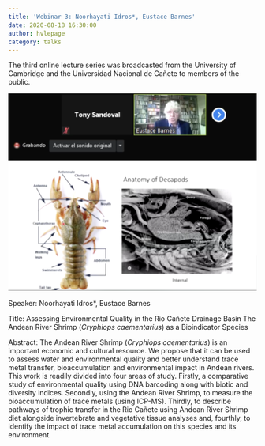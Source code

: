 ```yaml
---
title: 'Webinar 3: Noorhayati Idros*, Eustace Barnes'
date: 2020-08-18 16:30:00 
author: hvlepage
category: talks
---
```


The third online lecture series was broadcasted from the University of Cambridge and the Universidad Nacional de Cañete to members of the public. 

![Online Webinar](/assets/posts/20200818-webinar.png)


Speaker: Noorhayati Idros*, Eustace Barnes

Title: Assessing Environmental Quality in the Rio Cañete Drainage Basin
The Andean River Shrimp (*Cryphiops caementarius*) as a Bioindicator Species


Abstract: The Andean River Shrimp (*Cryphiops caementarius*) is an important economic and cultural resource. We propose that it can be used to assess water and environmental quality and better understand trace metal transfer, bioaccumulation and environmental impact in Andean rivers. This work is readily divided into four areas of study.  Firstly, a comparative study of environmental quality using  DNA barcoding along with biotic and diversity indices. Secondly, using the Andean River Shrimp,  to measure the bioaccumulation of trace metals (using ICP-MS). Thirdly, to describe pathways of trophic transfer in the Rio Cañete using Andean River Shrimp diet alongside invertebrate and vegetative tissue analyses and,  fourthly, to identify the impact of trace metal accumulation on this species and its environment.